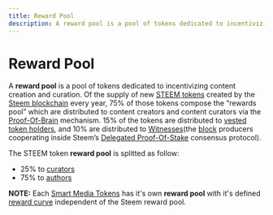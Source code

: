```yaml
---
title: Reward Pool
description: A reward pool is a pool of tokens dedicated to incentivizing content creation and curation. Of the supply of new STEEM tokens created by the Steem blockchain every year, 75% of those tokens compose the “rewards pool” which are distributed to content creators and content curators via the Proof-Of-Brain.
---
```

# Reward Pool

A **reward pool** is a pool of tokens dedicated to incentivizing content creation and curation. Of the supply of new [STEEM tokens](/glossary/steem.md) created by the [Steem blockchain](/glossary/steem-blockchain.md) every year, 75% of those tokens compose the “rewards pool” which are distributed to content creators and content curators via the [Proof-Of-Brain](/glossary/proof-of-brain.md) mechanism. 15% of the tokens are distributed to [vested token holders](/glossary/vests.md), and 10% are distributed to [Witnesses](/glossary/witness.md)(the [block](/glossary/block.md) producers cooperating inside Steem’s [Delegated Proof-Of-Stake](/glossary/delegated-proof-of-stake.md) consensus protocol).

The STEEM token **reward pool** is splitted  as follow:

- 25% to [curators](/glossary/curator.md)
- 75% to [authors](/glossary/author.md)

**NOTE:** Each [Smart Media Tokens](/glossary/smart-media-tokens.md) has it's own **reward pool** with it's defined [reward curve](/glossary/reward-curve.md) independent of the Steem reward pool. 


